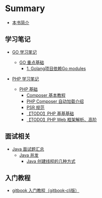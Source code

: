 [//]: # (下载插件)
[//]: # (https://www.npmjs.com/package/gitbook-plugin-expandable-chapters)
[//]: # (http://www.zhaowenyu.com/gitbook-doc/plugins/expandable-chapters.html)




# Summary

* [本书简介](README.md)


## 学习笔记

* [GO 学习笔记](learn-note/go/readme.md)
  * [GO 重点基础](learn-note/go/basic/readme.md)
    * [1. Golang项目依赖Go modules](learn-note/go/basic/moudules.md)

* [PHP 学习笔记](learn-note/php/readme.md)
  * [PHP 基础](learn-note/php/basic/readme.md)
    * [Composer 基本教程](learn-note/php/basic/composer.md)
    * [PHP Composer 自动加载介绍](learn-note/php/basic/autoload.md)
    * [PSR 规范](learn-note/php/basic/psr.md)
    * [【TODO】PHP 基基基础](learn-note/php/basic/basic.md)
    * [【TODO】PHP Web 框架解析、高阶](learn-note/php/basic/advance.md)


## 面试相关

* [Java 面试题汇总](interview/java/readme.md)
  * [Java 并发](interview/java/concurrent/readme.md)
    * [Java 创建线程的几种方式](interview/java/concurrent/1.md)



## 入门教程

* [gitbook 入门教程（gitbook-cli版）](tutorial/gitbook/readme.md)



